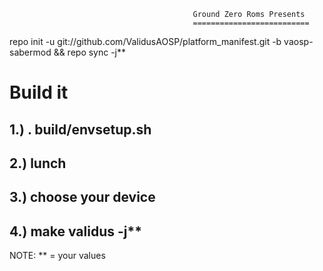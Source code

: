                                              Ground Zero Roms Presents
                                             ==========================

repo init -u git://github.com/ValidusAOSP/platform_manifest.git -b vaosp-sabermod && repo sync -j**

Build it
========

1.) . build/envsetup.sh
-----------------------
2.) lunch
-----------------------
3.) choose your device
-----------------------
4.) make validus -j**
-----------------------

NOTE: ** = your values 





